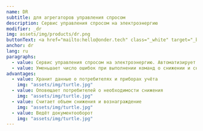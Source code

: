 ```yaml
---
name: DR
subtitle: для агрегаторов управления спросом
description: Сервис управления спросом на электроэнергию
modifier: _dr
img: assets/img/products/dr.png
buttonText: <a href="mailto:hello@onder.tech" class="_white" target="_blank">Запросить демо</a>
anchor: dr
lang: ru
paragraphs:
  - value: Сервис управления спросом на электроэнергию. Автоматизирует взаимодействие между системным оператором, агрегатором и потребителями электроэнергии
  - value: Уменьшает число ошибок при выполнении команд о снижении и снижает затраты на управление спросом
advantages:
  - value: Хранит данные о потребителях и приборах учёта
    img: "assets/img/turtle.jpg"
  - value: Оповещает потребителей о необходимости снижения
    img: "assets/img/turtle.jpg"
  - value: Считает объем снижения и вознаграждение
    img: "assets/img/turtle.jpg"
  - value: Ведёт документооборот
    img: "assets/img/turtle.jpg"
---
```


